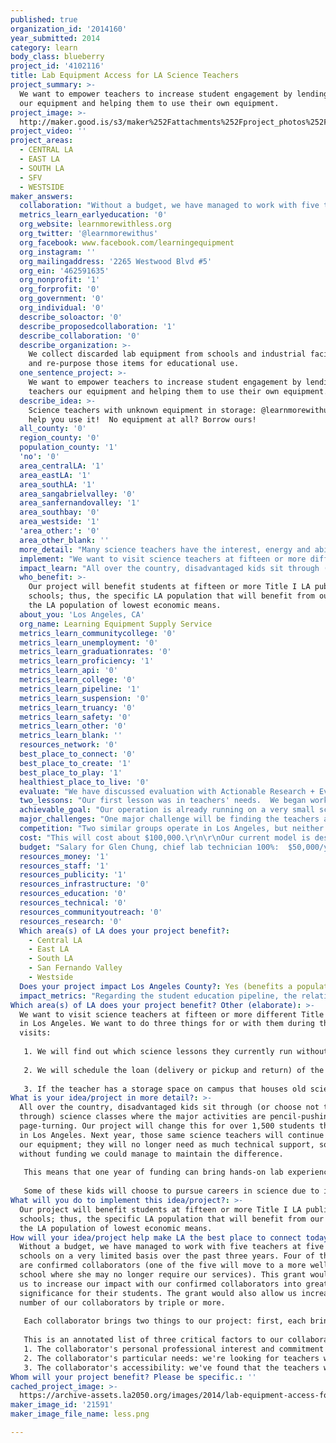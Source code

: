 ```yaml
---
published: true
organization_id: '2014160'
year_submitted: 2014
category: learn
body_class: blueberry
project_id: '4102116'
title: Lab Equipment Access for LA Science Teachers
project_summary: >-
  We want to empower teachers to increase student engagement by lending teachers
  our equipment and helping them to use their own equipment.
project_image: >-
  http://maker.good.is/s3/maker%252Fattachments%252Fproject_photos%252Fimages%252F21591%252Fdisplay%252Fless.png=c570x385
project_video: ''
project_areas:
  - CENTRAL LA
  - EAST LA
  - SOUTH LA
  - SFV
  - WESTSIDE
maker_answers:
  collaboration: "Without a budget, we have managed to work with five teachers at five different schools on a very limited basis over the past three years.  Four of these five are confirmed collaborators (one of the five will move to a more well-equipped school where she may no longer require our services).  This grant would empower us to increase our impact with our confirmed collaborators into greater significance for their students.  The grant would also allow us increase the number of our collaborators by triple or more.\r\n\r\nEach collaborator brings two things to our project:  first, each brings their own influence and responsibility over the science education of over one hundred students annually; second, each brings their own expertise and energy in hands-on science education, which we can share with other collaborators.\r\n\r\nThis is an annotated list of three critical factors to our collaboration.\r\n1.  The collaborator's personal professional interest and commitment to working with us:  hands-on science activities are not necessarily part of a teacher's job obligations, and there is often extra time and effort involved up front; we can therefore only work with teachers who have a strong interest in engaging their students in this way.\r\n2.  The collaborator's particular needs:  we're looking for teachers whose classroom needs fit our skills, experience, and equipment inventory in order to maximize our contribution to each collaborator's work.\r\n3.  The collaborator's accessibility:  we've found that the teachers whom we can serve best are those at schools located near our staff, near bus lines that our staff uses, or near university campuses from which we can recruit volunteers.   \r\n"
  metrics_learn_earlyeducation: '0'
  org_website: learnmorewithless.org
  org_twitter: '@learnmorewithus'
  org_facebook: www.facebook.com/learningequipment
  org_instagram: ''
  org_mailingaddress: '2265 Westwood Blvd #5'
  org_ein: '462591635'
  org_nonprofit: '1'
  org_forprofit: '0'
  org_government: '0'
  org_individual: '0'
  describe_soloactor: '0'
  describe_proposedcollaboration: '1'
  describe_collaboration: '0'
  describe_organization: >-
    We collect discarded lab equipment from schools and industrial facilities
    and re-purpose those items for educational use.
  one_sentence_project: >-
    We want to empower teachers to increase student engagement by lending
    teachers our equipment and helping them to use their own equipment.
  describe_idea: >-
    Science teachers with unknown equipment in storage: @learnmorewithus can
    help you use it!  No equipment at all? Borrow ours!
  all_county: '0'
  region_county: '0'
  population_county: '1'
  'no': '0'
  area_centralLA: '1'
  area_eastLA: '1'
  area_southLA: '1'
  area_sangabrielvalley: '0'
  area_sanfernandovalley: '1'
  area_southbay: '0'
  area_westside: '1'
  'area_other:': '0'
  area_other_blank: ''
  more_detail: "Many science teachers have the interest, energy and ability to run more hands-on lab experiences with their students, but many just lack the necessary equipment and technical support.  \r\n\r\nIn many cases, we have the equipment that these teachers need, and we can lend it to them for free.   We also have the knowledge of how to use these equipment items properly, and even how to find suitable lesson plans for these equipment items.\r\n"
  implement: "We want to visit science teachers at fifteen or more different Title I schools in Los Angeles.  We want to do three things for or with them during these visits:\r\n\r\n1.  We will find out which science lessons they currently run without hands-on experiences due only to a lack of equipment and technical support.\r\n\r\n2.  We will schedule the loan (delivery or pickup and return) of the necessary equipment items and technical support directly from our organization, if we have the equipment; if not, we will find feasible ways to obtain said equipment either by us for loan, or by the teacher to own.\r\n\r\n3.  If the teacher has a storage space on campus that houses old science equipment that may be unknown or in states of disrepair, then  we will identify and repair those items and show the teacher how to use them.\r\n"
  impact_learn: "All over the country, disadvantaged kids sit through (or choose not to sit through) science classes where the major activities are pencil-pushing and page-turning.  Our project will change this for over 1,500 students this year in Los Angeles.  Next year, those same science teachers will continue to borrow our equipment; they will no longer need as much technical support, so even without funding we could manage to maintain the difference.  \r\n\r\nThis means that one year of funding can bring hands-on lab experiences on a regular basis to over 1,500 new students every year.  Kids will grow up learning science by doing, instead of only via the more passive, bookish routes. \r\n\r\nSome of these kids will choose to pursue careers in science due to interests sparked by those teachers (our collaborators).  LA will see a new generation of adults who have more awareness of science and the scientific method.  Future generations will grow up with parents who foster an interest in science.  Some of those who decided on careers in science will bring jobs in science back to LA, finding that LA has become a hotbed of science knowledge and technical skills.  The market for informal learning opportunities will grow here, for the following generations.  Innovation and invention will grow, solving problems using new technologies here.  The low-income workforce will be replaced gradually by a high-income, high-tech one, mostly because of the hands-on science experiences that kids have had at school.  The tech sector will keep on giving back to those schools, and those teachers will be accoladed and honored.   LA will end up being the best place to learn."
  who_benefit: >-
    Our project will benefit students at fifteen or more Title I LA public
    schools; thus, the specific LA population that will benefit from our work is
    the LA population of lowest economic means.
  about_you: 'Los Angeles, CA'
  org_name: Learning Equipment Supply Service
  metrics_learn_communitycollege: '0'
  metrics_learn_unemployment: '0'
  metrics_learn_graduationrates: '0'
  metrics_learn_proficiency: '1'
  metrics_learn_api: '0'
  metrics_learn_college: '0'
  metrics_learn_pipeline: '1'
  metrics_learn_suspension: '0'
  metrics_learn_truancy: '0'
  metrics_learn_safety: '0'
  metrics_learn_other: '0'
  metrics_learn_blank: ''
  resources_network: '0'
  best_place_to_connect: '0'
  best_place_to_create: '1'
  best_place_to_play: '1'
  healthiest_place_to_live: '0'
  evaluate: "We have discussed evaluation with Actionable Research + Evaluation. Together, we will conduct three types of surveys:  a teacher survey, a student survey, and an economic survey.  The surveys would inform several metrics including quantity of saved teacher time, quantity and quality of change in student interest in science and in science careers, and quantity of saved school budget dollars. \r\n\r\nThe surveys would be designed to collect formative data that could inform the our team with ways in which to improve our model, and soft summative data that could inform funders of the perceived effect of the our intervention on teachers' work.  \r\n\r\nThe survey with teachers will help us to assess the degree to which our intervention is successful in equipping teachers to more quickly and effectively teach science.  We'll ask teachers to 1) assess our technical support and/or, 2) assess the perceived effect of having immediate access to the our lab equipment.  The survey would be conducted shortly after a lending period and would include questions related, but not limited, to:\r\ni.\tFor which lessons would they not have had equipment, had they not had access to our equipment?  \r\nii.\tHow important was equipment for those lessons, specifically?  \r\niii.\tHow could we improve our teacher support offerings?\r\niv.\tHow much time and energy did we save these teachers by offering them consulting services / support regarding their own  equipment and ways in which to incorporate the equipment into their curriculum?  \r\nvi.\tHow much more likely are these teachers to use our equipment than equipment that they would have initially purchased, merely because of the guidance we offered in selecting the equipment and incorporating the equipment into the curriculum?  \r\n\r\nThe survey with students will help us to assess the students’ perceptions of the science instruction that we supported.  These surveys would be administered after multiple instances of our support, and would be designed to assess students’ retrospective and current interest, knowledge, and skills in science generally, and material covered during our work specifically.  The survey would be conducted shortly after our intervention period.  \r\n\r\nThe economic assessment would estimate the funds saved from the schools’ operating budgets by receiving lent equipment and support, rather than purchasing the equipment in advance and without our support.  We would include administrative, training, and shipping costs.\r\n"
  two_lessons: "Our first lesson was in teachers' needs.  We began working in this field in 2012, and we have found that most teachers don't need equipment loans alone.  Instead, they need technical support, meaning they need someone to show them how to use the equipment and they need someone to repair and maintain that equipment.  Many teachers have plenty of lab equipment from previous administrations, but are simply unaware of their wealth:  the equipment is often old, neglected, unrecognized, or in disrepair.  By hours spent, we have found that half of our time has been spent in helping teachers to identify, inventory and repair items in their existing lab equipment collections.  \r\n \r\nOur second lesson was in specialization.  We started with a vague idea of lending lab equipment, and we were open to branching out to anything to do with science labs.  Since then, we have found that others are better-equipped and better able to run professional development workshops for science teachers.  Free technical workshops abound, and some of them even offer teachers stipends or take them on cool field trips; we connected one of our participating teachers last year to a summer data-collection trip to the Arctic Ocean.  When we connect with teachers now, we know that our best niche service is just  lab equipment loans and support.  We don't try to set up tutoring programs, PD workshops, afterschool sessions, low-cost lab equipment sales, or any other helpful activities.  Those examples are all very valuable to our goal of increasing student engagement in science, according to the research literature, and we make efforts to connect people who offer them with teachers who need them whenever we can, but those are all things that we cannot specialize in ourselves.  We are really set up for these two little things that we do really well:  lab equipment lending and support.\r\n"
  achievable_goal: "Our operation is already running on a very small scale.  We serve just five teachers at five schools, one or more times per year.  We have a team that works together, and we have had success recruiting volunteers for our mission too.  Funding would allow us to scale up into significance.\r\n\r\nWe also have partners that will help us to scale up quickly.  Here are three valuable partnerships in particular.\r\n1.  Our five current participating teachers have their own science teacher networks, such as the Los Angeles Area Physics Teacher Google group, where we can find more teachers who may be interested in working with us.  \r\n2.  We already have an evaluator, Actionable Research + Evaluation, who is familiar with our mission and is ready to design some of our evaluations to be formative in order to help us to improve our model even as we roll it out.  \r\n3.  Our board includes a Los Angeles teachers' union representative who can help us to find interested teachers and who may also be able to help us to navigate the school district's red tape in case we need to cross some of that.\r\n"
  major_challenges: "One major challenge will be finding the teachers at times when they are available and ready to work with us.  Our main strategy has been to visit teachers during their preparatory period or during lunch; we've found that many teachers are remarkably busy with students after school and some are needed at home immediately after school.  Glen, the project founder, is the most knowledgeable person we've got on science lab equipment and its care / use / repair.  Therefore, another strategy that we may need to employ would be to hire and to train an advanced undergraduate work-study student through our fiscal sponsor's relationship with local universities.  We would have to bring that student rapidly up to speed on science lab activities, with the goal of sending that person to meet with new teacher collaborators independently yet productively.  \r\n\r\nOur second major challenge will be keeping the initial excitement and momentum in our team's culture.  Heavy LA traffic and other delaying factors will accumulate to reduce the high morale that is necessary for our mission.  Many of our teacher collaborators will be struggling under the low morale of their own school cultures.  Our strategy will be to seek out teachers who run classrooms where high expectations and high morale are endemic, and to start by seeking out schools run by principals who behave with an emphasis on maintaining a deliberately positive school culture year-round.  We will find such schools and such teachers mostly by word of mouth, from other teachers, starting with our five existing teacher-collaborators.\r\n"
  competition: "Two similar groups operate in Los Angeles, but neither competes with our project:  MSL and ABE.\r\n\r\nMobile Science Labs (MSL) is a private, profitable business in Los Angeles that offers science equipment loans and science teaching support to schools in Los Angeles.  MSL brings loaned equipment in a van with a trained science professional to client sites; at the end of the day, the equipment leaves in the van with the professional.   MSL currently serves two LA schools with chemistry and physics labs.  MSL specializes in high school chemistry and physics labs, and also offers high school biology labs.  Lists of the MSL lab curricula are displayed on the website at www.msl-la.com.  MSL charges about $150/hour for these services.\r\n\r\nOur project is different in three ways.  First, our equipment is unattached to our personnel:  the teacher may pick up the equipment or we may deliver it or if funding permits we may ship it.  The teacher keeps our equipment for at least two weeks; most of our loan periods are about one month long.  This long loan period allows the teacher flexibility in lesson scheduling and also makes inquiry-based activities possible, as the latter can be unpredictable by design.  \r\n\r\nSecond, our project does not specialize in high school science and has no lists of particular lab curricula for teachers to implement.  We want to assist science teachers at multiple levels, including high school, middle school (especially eighth grade, as mentioned in the Berkham et al. study above) and elementary school (as mentioned in the Amaral et al. study above).  We want to customize our services to each teacher, for seamless integration of hands-on experiences with their existing lessons.  When we meet high school teachers who seem to need a service more like MSL's pre-packaged labs, we will certainly refer them to MSL.\r\n\r\nThird, our project is non-profit and does not charge an hourly fee.  We are considering charging an annual fee of $40.00 per participating teacher in order to defray our recurring costs over the long term, but we have not made a decision on this yet.  \r\n\r\nThe Amgen Biotechnology Experience (ABE) is a lab equipment lending program that operates nationwide.  This free program trains teachers via an intensive, 4-day workshop on a particular suite of advanced biology genetic engineering experiments.  Our project is different because we do not hold professional development workshops and we do not specialize in one suite of experiments.\r\n"
  cost: "This will cost about $100,000.\r\n\r\nOur current model is designed to be scalable up to $200,000, but there is no need to scale up to full capacity.  We can consider scaling up further when funding opportunities materialize.\r\n"
  budget: "Salary for Glen Chung, chief lab technician 100%:  $50,000/year\r\nWages for Ilse Valerio, lab technician 25% @ $15/hour:  $7,800/year\r\nWages for Neyda Muyuz, lab technician 25% @ $15/hour:  $7,800/year\r\nWages for Ding Huang, lab technician 25% @ $15/hour:  $7,800/year\r\nWages for advanced undergraduate work-study lab technician, 25% @ $15/hour:  $7,800/year\r\n\r\nInsurance for project:  $1,500/year\r\n\r\nTransportation and shipping for project:  $1,054/year\r\n\r\n400 sq.ft lab space for testing, storing, maintaining equipment:  $4,146\r\nSecurity alarm for space:  $444/year\r\nPublic Storage locker for storing lab equipment:  $1656/year\r\n\r\nEvaluation Fee (Actionable Research + Evaluation):  $10,000/year\r\n\r\n\r\n\r\nSalary for Glen Chung, chief lab technician 100%:  $50,000/year\r\nWages for Ilse Valerio, lab technician 25% @ $15/hour:  $7,800/year\r\nWages for Neyda Muyuz, lab technician 25% @ $15/hour:  $7,800/year\r\nWages for Ding Huang, lab technician 25% @ $15/hour:  $7,800/year\r\nWages for advanced undergraduate work-study lab technician, 25% @ $15/hour:  $7,800/year\r\n\r\nInsurance for project:  $1,500/year\r\n\r\nTransportation and shipping for project:  $479/year\r\n\r\n400 sq.ft lab space for testing, storing, maintaining equipment:  $4,146\r\nSecurity alarm for space:  $444/year\r\nPublic Storage locker for storing lab equipment:  $1656/year\r\n\r\nEvaluation Fee (Actionable Research + Evaluation):  $10,000/year\r\nAccountant's Fee for annual Form 990 preparation (Intellichoice Accounting):  $575\r\n"
  resources_money: '1'
  resources_staff: '1'
  resources_publicity: '1'
  resources_infrastructure: '0'
  resources_education: '0'
  resources_technical: '0'
  resources_communityoutreach: '0'
  resources_research: '0'
  Which area(s) of LA does your project benefit?:
    - Central LA
    - East LA
    - South LA
    - San Fernando Valley
    - Westside
  Does your project impact Los Angeles County?: Yes (benefits a population of LA County)
  impact_metrics: "Regarding the student education pipeline, the relationship between the hands-on science lab activities and student achievement in STEM subjects has been established in the research literature.   We work to increase the frequency and quality of our collaborators' hands-on science lab activities; the resultant gains in science achievement as well as in English and math proficiency are simply natural results of those hands-on experiences.\r\n\r\nBerkham, Lee, and Smerdon, in \"Gender and Science Learning Early in High School: Subject Matter and Laboratory Experiences\" (Am Educ Res J, June 20, 1997 vol. 34, no. 2, pp. 297-331), used longitudinal study data and found that the frequency of hands-on lab opportunities in eighth grade and in high school tended to generate higher science achievement in students, especially in girls.\r\n\r\nAmaral, Garrison, and Klentchy, in \"Helping English Learners Increase Achievement Through Inquiry-Based Science Instruction\" (BRJ: J. Nat'l Assoc. for Bilingual Educ., vol.26, no.2, 2002, pp.213-239), found via a four-year study that elementary school English language learners' gains in both math and English increased with number of years of participation in the district's hands-on science kit activities program (0 to 4 years).  This was in southern California, so the factors such as demography are likely to have been similar to those factors at play in Los Angeles.\r\n\r\nBecause of studies such as these, and also by some common sense, it's obvious that giving teachers access to science lab equipment for their students to use is very likely to improve achievement in science, English and math for many or most of those teachers' students.\r\n"
Which area(s) of LA does your project benefit? Other (elaborate): >-
  We want to visit science teachers at fifteen or more different Title I schools
  in Los Angeles. We want to do three things for or with them during these
  visits:
   
   1. We will find out which science lessons they currently run without hands-on experiences due only to a lack of equipment and technical support.
   
   2. We will schedule the loan (delivery or pickup and return) of the necessary equipment items and technical support directly from our organization, if we have the equipment; if not, we will find feasible ways to obtain said equipment either by us for loan, or by the teacher to own.
   
   3. If the teacher has a storage space on campus that houses old science equipment that may be unknown or in states of disrepair, then we will identify and repair those items and show the teacher how to use them.
What is your idea/project in more detail?: >-
  All over the country, disadvantaged kids sit through (or choose not to sit
  through) science classes where the major activities are pencil-pushing and
  page-turning. Our project will change this for over 1,500 students this year
  in Los Angeles. Next year, those same science teachers will continue to borrow
  our equipment; they will no longer need as much technical support, so even
  without funding we could manage to maintain the difference. 
   
   This means that one year of funding can bring hands-on lab experiences on a regular basis to over 1,500 new students every year. Kids will grow up learning science by doing, instead of only via the more passive, bookish routes. 
   
   Some of these kids will choose to pursue careers in science due to interests sparked by those teachers (our collaborators). LA will see a new generation of adults who have more awareness of science and the scientific method. Future generations will grow up with parents who foster an interest in science. Some of those who decided on careers in science will bring jobs in science back to LA, finding that LA has become a hotbed of science knowledge and technical skills. The market for informal learning opportunities will grow here, for the following generations. Innovation and invention will grow, solving problems using new technologies here. The low-income workforce will be replaced gradually by a high-income, high-tech one, mostly because of the hands-on science experiences that kids have had at school. The tech sector will keep on giving back to those schools, and those teachers will be accoladed and honored. LA will end up being the best place to learn.
What will you do to implement this idea/project?: >-
  Our project will benefit students at fifteen or more Title I LA public
  schools; thus, the specific LA population that will benefit from our work is
  the LA population of lowest economic means.
How will your idea/project help make LA the best place to connect today? In LA2050?: >-
  Without a budget, we have managed to work with five teachers at five different
  schools on a very limited basis over the past three years. Four of these five
  are confirmed collaborators (one of the five will move to a more well-equipped
  school where she may no longer require our services). This grant would empower
  us to increase our impact with our confirmed collaborators into greater
  significance for their students. The grant would also allow us increase the
  number of our collaborators by triple or more.
   
   Each collaborator brings two things to our project: first, each brings their own influence and responsibility over the science education of over one hundred students annually; second, each brings their own expertise and energy in hands-on science education, which we can share with other collaborators.
   
   This is an annotated list of three critical factors to our collaboration.
   1. The collaborator's personal professional interest and commitment to working with us: hands-on science activities are not necessarily part of a teacher's job obligations, and there is often extra time and effort involved up front; we can therefore only work with teachers who have a strong interest in engaging their students in this way.
   2. The collaborator's particular needs: we're looking for teachers whose classroom needs fit our skills, experience, and equipment inventory in order to maximize our contribution to each collaborator's work.
   3. The collaborator's accessibility: we've found that the teachers whom we can serve best are those at schools located near our staff, near bus lines that our staff uses, or near university campuses from which we can recruit volunteers.
Whom will your project benefit? Please be specific.: ''
cached_project_image: >-
  https://archive-assets.la2050.org/images/2014/lab-equipment-access-for-la-science-teachers/maker.good.is/s3/maker%252Fattachments%252Fproject_photos%252Fimages%252F21591%252Fdisplay%252Fless.png=c570x385.png
maker_image_id: '21591'
maker_image_file_name: less.png

---
```


